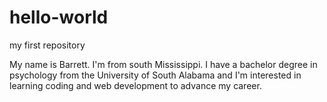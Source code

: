 # hello-world

my first repository

My name is Barrett. 
I'm from south Mississippi. 
I have a bachelor degree in psychology from the University of South Alabama and I'm interested in learning coding and web development to advance my career.
